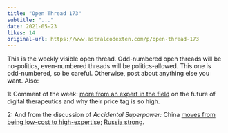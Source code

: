 ```yaml
---
title: "Open Thread 173"
subtitle: "..."
date: 2021-05-23
likes: 14
original-url: https://www.astralcodexten.com/p/open-thread-173
---
```

This is the weekly visible open thread. Odd-numbered open threads will be no-politics, even-numbered threads will be politics-allowed. This one is odd-numbered, so be careful. Otherwise, post about anything else you want. Also: 

1: Comment of the week: [more from an expert in the field](https://astralcodexten.substack.com/p/welcome-to-the-terrible-world-of#comment-1970985) on the future of digital therapeutics and why their price tag is so high.

2: And from the discussion of _Accidental Superpower:_ China [moves from being low-cost to high-expertise](https://astralcodexten.substack.com/p/your-book-review-the-accidental-superpower#comment-2024902); [Russia strong](https://astralcodexten.substack.com/p/your-book-review-the-accidental-superpower#comment-2028044).
